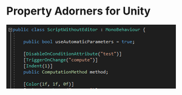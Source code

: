 # Property Adorners for Unity

![Demo](https://raw.githubusercontent.com/ogxd/property-adorners-unity/master/Demo/demo1.gif)